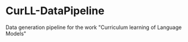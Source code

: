 # CurLL-DataPipeline
Data generation pipeline for the work "Curriculum learning of Language Models"
